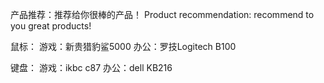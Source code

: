 产品推荐：推荐给你很棒的产品！
Product recommendation: recommend to you great products!

鼠标：
    游戏：新贵猎豹鲨5000
    办公：罗技Logitech B100
    
键盘：
    游戏：ikbc c87
    办公：dell KB216
